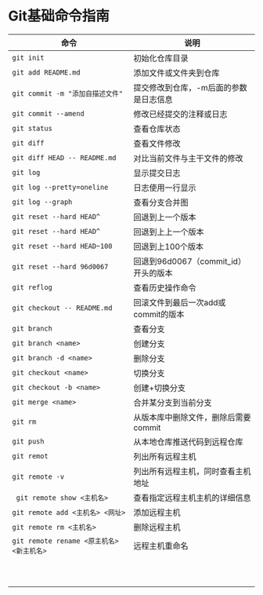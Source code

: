 # Git基础命令指南

| 命令                                | 说明                         |
| --------------------------------- | -------------------------- |
| `git init`                        | 初始化仓库目录                    |
| `git add README.md`               | 添加文件或文件夹到仓库                |
| `git commit -m "添加自描述文件"`         | 提交修改到仓库，-m后面的参数是日志信息       |
| `git commit --amend`              | 修改已经提交的注释或日志               |
| `git status`                      | 查看仓库状态                     |
| `git diff`                        | 查看文件修改                     |
| `git diff HEAD -- README.md`      | 对比当前文件与主干文件的修改             |
| `git log`                         | 显示提交日志                     |
| `git log --pretty=oneline`        | 日志使用一行显示                   |
| `git log --graph`                 | 查看分支合并图                    |
| `git reset --hard HEAD^`          | 回退到上一个版本                   |
| `git reset --hard HEAD^`          | 回退到上上一个版本                  |
| `git reset --hard HEAD~100`       | 回退到上100个版本                 |
| `git reset --hard 96d0067`        | 回退到96d0067（commit_id）开头的版本 |
| `git reflog`                      | 查看历史操作命令                   |
| `git checkout -- README.md`       | 回滚文件到最后一次add或commit的版本     |
| `git branch`                      | 查看分支                       |
| `git branch <name>`               | 创建分支                       |
| `git branch -d <name>`            | 删除分支                       |
| `git checkout <name>`             | 切换分支                       |
| `git checkout -b <name>`          | 创建+切换分支                    |
| `git merge <name>`                | 合并某分支到当前分支                 |
| `git rm`                          | 从版本库中删除文件，删除后需要commit      |
| `git push`                        | 从本地仓库推送代码到远程仓库             |
| `git remot`                       | 列出所有远程主机                   |
| `git remote -v`                   | 列出所有远程主机，同时查看主机地址          |
| ` git remote show <主机名>`          | 查看指定远程主机主机的详细信息            |
| `git remote add <主机名> <网址>`       | 添加远程主机                     |
| `git remote rm <主机名>`             | 删除远程主机                     |
| `git remote rename <原主机名> <新主机名>` | 远程主机重命名                    |
|                                   |                            |
|                                   |                            |
|                                   |                            |
|                                   |                            |
|                                   |                            |
|                                   |                            |
|                                   |                            |
|                                   |                            |
|                                   |                            |
|                                   |                            |

